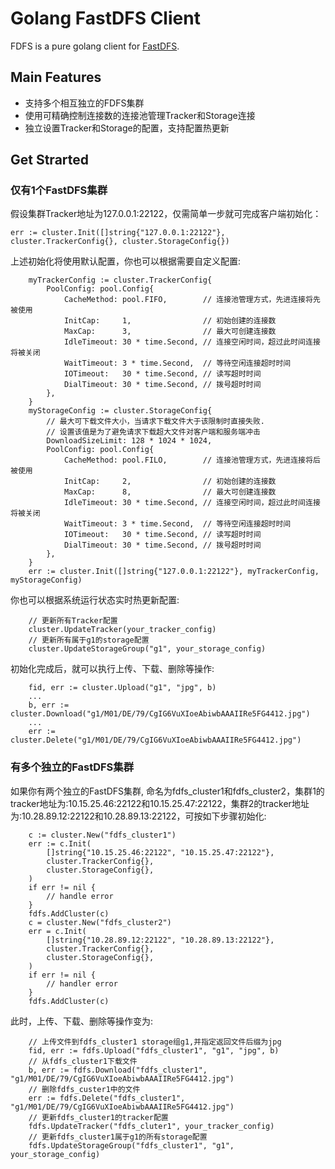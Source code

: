 # Golang FastDFS Client

FDFS is a pure golang client for [FastDFS](https://github.com/happyfish100/fastdfs).

## Main Features
- 支持多个相互独立的FDFS集群
- 使用可精确控制连接数的连接池管理Tracker和Storage连接
- 独立设置Tracker和Storage的配置，支持配置热更新

## Get Strarted
### 仅有1个FastDFS集群
假设集群Tracker地址为127.0.0.1:22122，仅需简单一步就可完成客户端初始化：
```
err := cluster.Init([]string{"127.0.0.1:22122"}, cluster.TrackerConfig{}, cluster.StorageConfig{})
```
上述初始化将使用默认配置，你也可以根据需要自定义配置:
```
    myTrackerConfig := cluster.TrackerConfig{
		PoolConfig: pool.Config{
			CacheMethod: pool.FIFO,        // 连接池管理方式，先进连接将先被使用
			InitCap:     1,                // 初始创建的连接数
			MaxCap:      3,                // 最大可创建连接数
			IdleTimeout: 30 * time.Second, // 连接空闲时间，超过此时间连接将被关闭
			WaitTimeout: 3 * time.Second,  // 等待空闲连接超时时间
			IOTimeout:   30 * time.Second, // 读写超时时间
			DialTimeout: 30 * time.Second, // 拨号超时时间
		},
	}
	myStorageConfig := cluster.StorageConfig{
		// 最大可下载文件大小，当请求下载文件大于该限制时直接失败.
		// 设置该值是为了避免请求下载超大文件对客户端和服务端冲击
		DownloadSizeLimit: 128 * 1024 * 1024,
		PoolConfig: pool.Config{
			CacheMethod: pool.FILO,        // 连接池管理方式，先进连接将后被使用
			InitCap:     2,                // 初始创建的连接数
			MaxCap:      8,                // 最大可创建连接数
			IdleTimeout: 30 * time.Second, // 连接空闲时间，超过此时间连接将被关闭
			WaitTimeout: 3 * time.Second,  // 等待空闲连接超时时间
			IOTimeout:   30 * time.Second, // 读写超时时间
			DialTimeout: 30 * time.Second, // 拨号超时时间
		},
	}
	err := cluster.Init([]string{"127.0.0.1:22122"}, myTrackerConfig, myStorageConfig)
```
你也可以根据系统运行状态实时热更新配置:
```
    // 更新所有Tracker配置
	cluster.UpdateTracker(your_tracker_config)
    // 更新所有属于g1的storage配置
	cluster.UpdateStorageGroup("g1", your_storage_config)
```
初始化完成后，就可以执行上传、下载、删除等操作:
```
    fid, err := cluster.Upload("g1", "jpg", b)
	...
	b, err := cluster.Download("g1/M01/DE/79/CgIG6VuXIoeAbiwbAAAIIRe5FG4412.jpg")
	...
	err := cluster.Delete("g1/M01/DE/79/CgIG6VuXIoeAbiwbAAAIIRe5FG4412.jpg")
```
### 有多个独立的FastDFS集群
如果你有两个独立的FastDFS集群, 命名为fdfs_cluster1和fdfs_cluster2，集群1的tracker地址为:10.15.25.46:22122和10.15.25.47:22122，集群2的tracker地址为:10.28.89.12:22122和10.28.89.13:22122，可按如下步骤初始化:
```
    c := cluster.New("fdfs_cluster1")
	err := c.Init(
		[]string{"10.15.25.46:22122", "10.15.25.47:22122"},
		cluster.TrackerConfig{},
		cluster.StorageConfig{},
	)
	if err != nil {
		// handle error
	}
	fdfs.AddCluster(c)
	c = cluster.New("fdfs_cluster2")
	err = c.Init(
		[]string{"10.28.89.12:22122", "10.28.89.13:22122"},
		cluster.TrackerConfig{},
		cluster.StorageConfig{},
	)
	if err != nil {
		// handler error
	}
	fdfs.AddCluster(c)
```
此时，上传、下载、删除等操作变为:
```
    // 上传文件到fdfs_cluster1 storage组g1,并指定返回文件后缀为jpg
    fid, err := fdfs.Upload("fdfs_cluster1", "g1", "jpg", b)
	// 从fdfs_cluster1下载文件
	b, err := fdfs.Download("fdfs_cluster1", "g1/M01/DE/79/CgIG6VuXIoeAbiwbAAAIIRe5FG4412.jpg")
	// 删除fdfs_custer1中的文件
	err := fdfs.Delete("fdfs_cluster1", "g1/M01/DE/79/CgIG6VuXIoeAbiwbAAAIIRe5FG4412.jpg")
	// 更新fdfs_cluster1的tracker配置
	fdfs.UpdateTracker("fdfs_cluter1", your_tracker_config)
	// 更新fdfs_cluster1属于g1的所有storage配置
	fdfs.UpdateStorageGroup("fdfs_cluster1", "g1", your_storage_config)
```